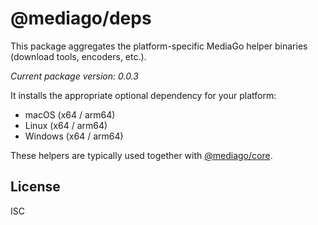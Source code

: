 # @mediago/deps

This package aggregates the platform-specific MediaGo helper binaries (download tools, encoders, etc.).

_Current package version: 0.0.3_

It installs the appropriate optional dependency for your platform:

- macOS (x64 / arm64)
- Linux (x64 / arm64)
- Windows (x64 / arm64)

These helpers are typically used together with [@mediago/core](https://www.npmjs.com/package/@mediago/core).

## License

ISC

